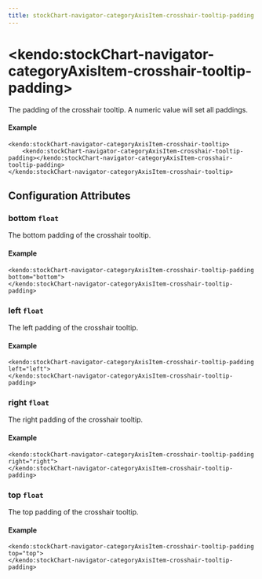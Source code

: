 ```yaml
---
title: stockChart-navigator-categoryAxisItem-crosshair-tooltip-padding
---
```


# \<kendo:stockChart-navigator-categoryAxisItem-crosshair-tooltip-padding\>

The padding of the crosshair tooltip. A numeric value will set all paddings.

#### Example
    <kendo:stockChart-navigator-categoryAxisItem-crosshair-tooltip>
        <kendo:stockChart-navigator-categoryAxisItem-crosshair-tooltip-padding></kendo:stockChart-navigator-categoryAxisItem-crosshair-tooltip-padding>
    </kendo:stockChart-navigator-categoryAxisItem-crosshair-tooltip>

## Configuration Attributes

### bottom `float`

The bottom padding of the crosshair tooltip.

#### Example
    <kendo:stockChart-navigator-categoryAxisItem-crosshair-tooltip-padding bottom="bottom">
    </kendo:stockChart-navigator-categoryAxisItem-crosshair-tooltip-padding>

### left `float`

The left padding of the crosshair tooltip.

#### Example
    <kendo:stockChart-navigator-categoryAxisItem-crosshair-tooltip-padding left="left">
    </kendo:stockChart-navigator-categoryAxisItem-crosshair-tooltip-padding>

### right `float`

The right padding of the crosshair tooltip.

#### Example
    <kendo:stockChart-navigator-categoryAxisItem-crosshair-tooltip-padding right="right">
    </kendo:stockChart-navigator-categoryAxisItem-crosshair-tooltip-padding>

### top `float`

The top padding of the crosshair tooltip.

#### Example
    <kendo:stockChart-navigator-categoryAxisItem-crosshair-tooltip-padding top="top">
    </kendo:stockChart-navigator-categoryAxisItem-crosshair-tooltip-padding>

